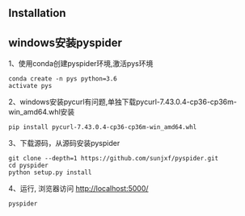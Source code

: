 

Installation
------------
windows安装pyspider
---
1、使用conda创建pyspider环境,激活pys环境
```
conda create -n pys python=3.6
activate pys
```
2、windows安装pycurl有问题,单独下载pycurl-7.43.0.4-cp36-cp36m-win_amd64.whl安装
```
pip install pycurl-7.43.0.4-cp36-cp36m-win_amd64.whl
```
3、下载源码，从源码安装pyspider
```
git clone --depth=1 https://github.com/sunjxf/pyspider.git
cd pyspider
python setup.py install
```
4、运行, 浏览器访问 [http://localhost:5000/](http://localhost:5000/)
```
pyspider
```
